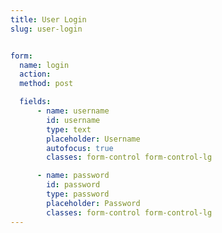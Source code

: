 ```yaml
---
title: User Login
slug: user-login


form:
  name: login
  action:
  method: post

  fields:
      - name: username
        id: username
        type: text
        placeholder: Username
        autofocus: true
        classes: form-control form-control-lg

      - name: password
        id: password
        type: password
        placeholder: Password  
        classes: form-control form-control-lg        
---
```

